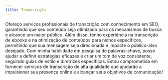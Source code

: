 ```yaml
---
title: Transcrição
---
```

Ofereço serviços profissionais de transcrição com conhecimento em SEO, garantindo que seu conteúdo seja otimizado para os mecanismos de busca e alcance um maior público. Além disso, tenho experiência na transcrição de ebooks e na otimização de conteúdos para nichos específicos, permitindo que sua mensagem seja direcionada e impacte o público-alvo desejado. Com minha habilidade em pesquisa de palavras-chave, posso ajudar a definir estratégias eficazes e criar um tom de voz consistente, seguindo guias de estilo e diretrizes específicas. Estou comprometida em fornecer serviços de transcrição de alta qualidade que ajudarão a impulsionar sua presença online e alcançar seus objetivos de comunicação!
